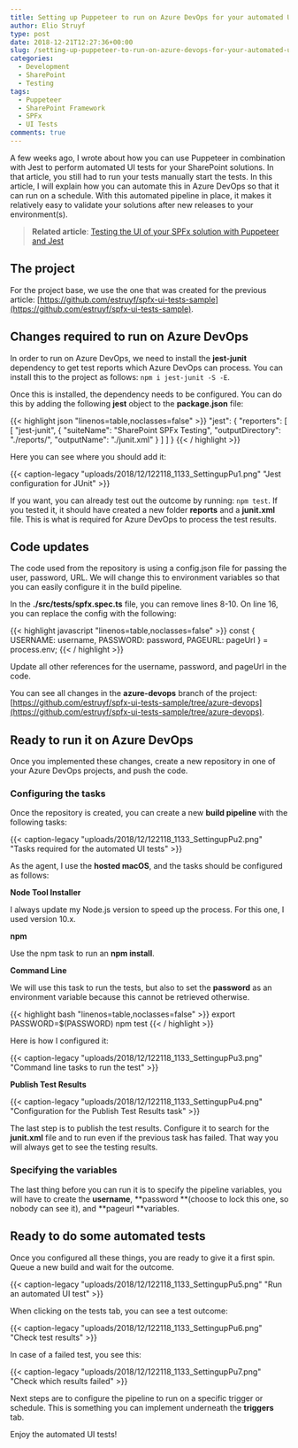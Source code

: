 ```yaml
---
title: Setting up Puppeteer to run on Azure DevOps for your automated UI tests
author: Elio Struyf
type: post
date: 2018-12-21T12:27:36+00:00
slug: /setting-up-puppeteer-to-run-on-azure-devops-for-your-automated-ui-tests/
categories:
  - Development
  - SharePoint
  - Testing
tags:
  - Puppeteer
  - SharePoint Framework
  - SPFx
  - UI Tests
comments: true
---
```


A few weeks ago, I wrote about how you can use Puppeteer in combination with Jest to perform automated UI tests for your SharePoint solutions. In that article, you still had to run your tests manually start the tests. In this article, I will explain how you can automate this in Azure DevOps so that it can run on a schedule. With this automated pipeline in place, it makes it relatively easy to validate your solutions after new releases to your environment(s).

> **Related article**: [Testing the UI of your SPFx solution with Puppeteer and Jest](https://www.eliostruyf.com/testing-the-ui-of-your-spfx-solution-with-puppeteer-and-jest/)


## The project

For the project base, we use the one that was created for the previous article: [https://github.com/estruyf/spfx-ui-tests-sample](https://github.com/estruyf/spfx-ui-tests-sample).

## Changes required to run on Azure DevOps

In order to run on Azure DevOps, we need to install the **jest-junit** dependency to get test reports which Azure DevOps can process. You can install this to the project as follows: `npm i jest-junit -S -E`.

Once this is installed, the dependency needs to be configured. You can do this by adding the following **jest** object to the **package.json** file:

{{< highlight json "linenos=table,noclasses=false" >}}
"jest": {
  "reporters": [
    [
      "jest-junit", {
        "suiteName": "SharePoint SPFx Testing",
        "outputDirectory": "./reports/",
        "outputName": "./junit.xml"
      }
    ]
  ]
}
{{< / highlight >}}

Here you can see where you should add it:

{{< caption-legacy "uploads/2018/12/122118_1133_SettingupPu1.png" "Jest configuration for JUnit" >}}

If you want, you can already test out the outcome by running: `npm test`. If you tested it, it should have created a new folder **reports** and a **junit.xml** file. This is what is required for Azure DevOps to process the test results.

## Code updates

The code used from the repository is using a config.json file for passing the user, password, URL. We will change this to environment variables so that you can easily configure it in the build pipeline.

In the **./src/tests/spfx.spec.ts** file, you can remove lines 8-10. On line 16, you can replace the config with the following:

{{< highlight javascript "linenos=table,noclasses=false" >}}
const { USERNAME: username, PASSWORD: password, PAGEURL: pageUrl } = process.env;
{{< / highlight >}}

Update all other references for the username, password, and pageUrl in the code.

You can see all changes in the **azure-devops** branch of the project: [https://github.com/estruyf/spfx-ui-tests-sample/tree/azure-devops](https://github.com/estruyf/spfx-ui-tests-sample/tree/azure-devops).

## Ready to run it on Azure DevOps

Once you implemented these changes, create a new repository in one of your Azure DevOps projects, and push the code.

### Configuring the tasks

Once the repository is created, you can create a new **build pipeline** with the following tasks:

{{< caption-legacy "uploads/2018/12/122118_1133_SettingupPu2.png" "Tasks required for the automated UI tests" >}}

As the agent, I use the **hosted macOS**, and the tasks should be configured as follows:

**Node Tool Installer**

I always update my Node.js version to speed up the process. For this one, I used version 10.x.

**npm**

Use the npm task to run an **npm install**.

**Command Line**

We will use this task to run the tests, but also to set the **password** as an environment variable because this cannot be retrieved otherwise.

{{< highlight bash "linenos=table,noclasses=false" >}}
export PASSWORD=$(PASSWORD)
npm test
{{< / highlight >}}

Here is how I configured it:

{{< caption-legacy "uploads/2018/12/122118_1133_SettingupPu3.png" "Command line tasks to run the test" >}}

**Publish Test Results**

{{< caption-legacy "uploads/2018/12/122118_1133_SettingupPu4.png" "Configuration for the Publish Test Results task" >}}

The last step is to publish the test results. Configure it to search for the **junit.xml** file and to run even if the previous task has failed. That way you will always get to see the testing results.

### Specifying the variables

The last thing before you can run it is to specify the pipeline variables, you will have to create the **username**, **password **(choose to lock this one, so nobody can see it), and **pageurl **variables.

## Ready to do some automated tests

Once you configured all these things, you are ready to give it a first spin. Queue a new build and wait for the outcome.

{{< caption-legacy "uploads/2018/12/122118_1133_SettingupPu5.png" "Run an automated UI test" >}}

When clicking on the tests tab, you can see a test outcome:

{{< caption-legacy "uploads/2018/12/122118_1133_SettingupPu6.png" "Check test results" >}}

In case of a failed test, you see this:

{{< caption-legacy "uploads/2018/12/122118_1133_SettingupPu7.png" "Check which results failed" >}}

Next steps are to configure the pipeline to run on a specific trigger or schedule. This is something you can implement underneath the **triggers** tab.

Enjoy the automated UI tests!